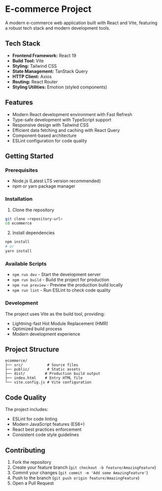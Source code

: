# E-commerce Project

A modern e-commerce web application built with React and Vite, featuring a robust tech stack and modern development tools.

## Tech Stack

- **Frontend Framework:** React 19
- **Build Tool:** Vite
- **Styling:** Tailwind CSS
- **State Management:** TanStack Query
- **HTTP Client:** Axios
- **Routing:** React Router
- **Styling Utilities:** Emotion (styled components)

## Features

- Modern React development environment with Fast Refresh
- Type-safe development with TypeScript support
- Responsive design with Tailwind CSS
- Efficient data fetching and caching with React Query
- Component-based architecture
- ESLint configuration for code quality

## Getting Started

### Prerequisites

- Node.js (Latest LTS version recommended)
- npm or yarn package manager

### Installation

1. Clone the repository

```bash
git clone <repository-url>
cd ecommerce
```

2. Install dependencies

```bash
npm install
# or
yarn install
```

### Available Scripts

- `npm run dev` - Start the development server
- `npm run build` - Build the project for production
- `npm run preview` - Preview the production build locally
- `npm run lint` - Run ESLint to check code quality

### Development

The project uses Vite as the build tool, providing:

- Lightning-fast Hot Module Replacement (HMR)
- Optimized build process
- Modern development experience

## Project Structure

```
ecommerce/
├── src/           # Source files
├── public/        # Static assets
├── dist/         # Production build output
├── index.html    # Entry HTML file
└── vite.config.js # Vite configuration
```

## Code Quality

The project includes:

- ESLint for code linting
- Modern JavaScript features (ES6+)
- React best practices enforcement
- Consistent code style guidelines

## Contributing

1. Fork the repository
2. Create your feature branch (`git checkout -b feature/AmazingFeature`)
3. Commit your changes (`git commit -m 'Add some AmazingFeature'`)
4. Push to the branch (`git push origin feature/AmazingFeature`)
5. Open a Pull Request
